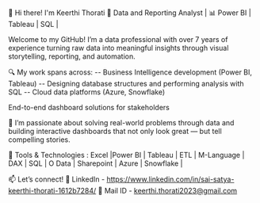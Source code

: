 👋 Hi there! I'm Keerthi Thorati
🎯 Data and Reporting Analyst | 📊 Power BI | Tableau | SQL |

Welcome to my GitHub! I’m a data professional with over 7 years of experience turning raw data into meaningful insights through visual storytelling, reporting, and automation.

🔍 My work spans across:
-- Business Intelligence development (Power BI, Tableau)
-- Designing database structures and performing analysis with SQL
-- Cloud data platforms (Azure, Snowflake)

End-to-end dashboard solutions for stakeholders

💼 I’m passionate about solving real-world problems through data and building interactive dashboards that not only look great — but tell compelling stories.

🔧 Tools & Technologies : 
  Excel |Power BI | Tableau | ETL | M-Language | DAX | SQL | O Data | Sharepoint |  Azure | Snowflake |

📫 Let’s connect!
🔗 LinkedIn - https://www.linkedin.com/in/sai-satya-keerthi-thorati-1612b7284/
📧 Mail ID  -   keerthi.thorati2023@gmail.com


